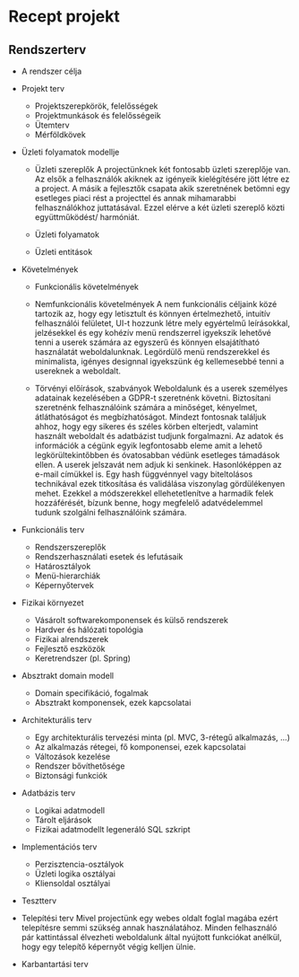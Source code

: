 # Recept projekt

Rendszerterv
---
- A rendszer célja
- Projekt terv
  - Projektszerepkörök, felelősségek
  - Projektmunkások és felelősségeik
  - Ütemterv
  - Mérföldkövek
- Üzleti folyamatok modellje
  - Üzleti szereplők
  A projectünknek két fontosabb üzleti szereplője van. Az elsők a 
  felhasználók akiknek az igényeik kielégítésére jött létre ez a project.
  A másik a fejlesztők csapata akik szeretnének betömni egy esetleges
  piaci rést a projecttel és annak mihamarabbi felhasználókhoz juttatásával.
  Ezzel elérve a két üzleti szereplő közti együttműködést/ harmóniát.

  - Üzleti folyamatok
  - Üzleti entitások
- Követelmények
  - Funkcionális követelmények
  - Nemfunkcionális követelmények
  A nem funkcionális céljaink közé tartozik az, hogy egy letisztult 
  és könnyen értelmezhető, intuitív felhasználói felületet, UI-t 
  hozzunk létre mely egyértelmű leírásokkal, jelzésekkel és egy 
  kohézív menü rendszerrel igyekszik lehetővé tenni a userek számára 
  az egyszerű és könnyen elsajátítható használatát weboldalunknak. 
  Legördülő menü rendszerekkel és minimalista, igényes designnal 
  igyekszünk ég kellemesebbé tenni a usereknek a weboldalt.

  - Törvényi előírások, szabványok 
  Weboldalunk és a userek személyes adatainak kezelésében a GDPR-t 
  szeretnénk követni. Biztosítani szeretnénk felhasználóink számára 
  a minőséget, kényelmet, átláthatóságot és megbízhatóságot.
  Mindezt fontosnak találjuk ahhoz, hogy egy sikeres és széles körben 
  elterjedt, valamint használt weboldalt és adatbázist tudjunk forgalmazni. 
  Az adatok és információk a cégünk egyik legfontosabb eleme amit a lehető 
  legkörültekintőbben és óvatosabban védünk esetleges támadások ellen.
  A userek jelszavát nem adjuk ki senkinek. Hasonlóképpen az e-mail címükkel 
  is. Egy hash függvénnyel vagy biteltolásos technikával ezek titkosítása 
  és validálása viszonylag gördülékenyen mehet. Ezekkel a módszerekkel 
  ellehetetlenítve a harmadik felek hozzáférését, bízunk benne, hogy 
  megfelelő adatvédelemmel tudunk szolgálni felhasználóink számára. 

- Funkcionális terv
  - Rendszerszereplők
  - Rendszerhasználati esetek és lefutásaik
  - Határosztályok
  - Menü-hierarchiák
  - Képernyőtervek
- Fizikai környezet
  - Vásárolt softwarekomponensek és külső rendszerek
  - Hardver és hálózati topológia
  - Fizikai alrendszerek
  - Fejlesztő eszközök
  - Keretrendszer (pl. Spring)
- Absztrakt domain modell
  - Domain specifikáció, fogalmak
  - Absztrakt komponensek, ezek kapcsolatai
  
- Architekturális terv
  - Egy architekturális tervezési minta (pl. MVC, 3-rétegű alkalmazás, …)
  - Az alkalmazás rétegei, fő komponensei, ezek kapcsolatai
  - Változások kezelése
  - Rendszer bővíthetősége
  - Biztonsági funkciók
  
- Adatbázis terv
  - Logikai adatmodell
  - Tárolt eljárások
  - Fizikai adatmodellt legeneráló SQL szkript
  
- Implementációs terv
  - Perzisztencia-osztályok
  - Üzleti logika osztályai
  - Kliensoldal osztályai
  
- Tesztterv
 
- Telepítési terv
Mivel projectünk egy webes oldalt foglal magába ezért telepítésre 
semmi szükség annak használatához. Minden felhasználó pár kattintással 
élvezheti weboldalunk által nyújtott funkciókat anélkül, hogy egy telepítő 
képernyőt végig kelljen ülnie.

- Karbantartási terv

